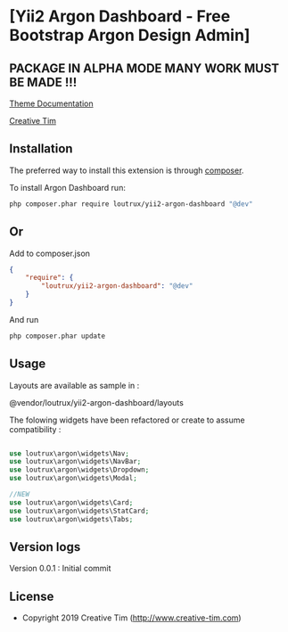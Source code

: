 # [Yii2 Argon Dashboard - Free Bootstrap Argon Design Admin]

## PACKAGE IN ALPHA MODE MANY WORK MUST BE MADE !!!


[Theme Documentation](https://demos.creative-tim.com/argon-dashboard/docs/getting-started/overview.html) 

[Creative Tim](https://www.creative-tim.com/product/argon-dashboard)

Installation
------------
The preferred way to install this extension is through [composer](http://getcomposer.org/download/).

To install Argon Dashboard run:

```sh
php composer.phar require loutrux/yii2-argon-dashboard "@dev"
```

## Or

Add to composer.json

```json
{
	"require": {
		"loutrux/yii2-argon-dashboard": "@dev"
	}
}
```

And run

```sh
php composer.phar update
```

Usage
-----

Layouts are available as sample in :

@vendor/loutrux/yii2-argon-dashboard/layouts


The folowing widgets have been refactored or create to assume compatibility :

```php

use loutrux\argon\widgets\Nav;
use loutrux\argon\widgets\NavBar;
use loutrux\argon\widgets\Dropdown;
use loutrux\argon\widgets\Modal;

//NEW
use loutrux\argon\widgets\Card;
use loutrux\argon\widgets\StatCard;
use loutrux\argon\widgets\Tabs;

```


Version logs
------------

Version 0.0.1 : Initial commit


License
-------
- Copyright 2019 Creative Tim (http://www.creative-tim.com)
